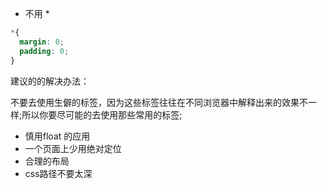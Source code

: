 

- 不用 *
```css
*{ 
  margin: 0; 
  padding: 0;
}
```

建议的的解决办法：

不要去使用生僻的标签，因为这些标签往往在不同浏览器中解释出来的效果不一样;所以你要尽可能的去使用那些常用的标签;

- 慎用float 的应用
- 一个页面上少用绝对定位
- 合理的布局
- css路径不要太深